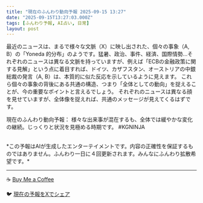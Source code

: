 ```yaml
---
title: "現在のふんわり動向予報 2025-09-15 13:27"
date: "2025-09-15T13:27:03.000Z"
tags: [ふんわり予報, AI占い, 日常]
layout: post
---
```


最近のニュースは、まるで様々な文脈（X）に映し出された、個々の事象（A, B）の「Yoneda 的分布」のようです。猛暑、政治、事件、経済、国際情勢…それぞれのニュースは異なる文脈を持っていますが、例えば「ECBの金融政策に関する見解」という点に着目すれば、ドイツ、カザフスタン、オーストリアの中銀総裁の発言（A, B）は、本質的に似た反応を示しているように見えます。  これら個々の事象の背後にある共通の構造、つまり「全体としての動向」を捉えることが、今の重要なポイントと言えるでしょう。  それぞれのニュースは異なる顔を見せていますが、全体像を捉えれば、共通のメッセージが見えてくるはずです。


現在のふんわり動向予報：
様々な出来事が混在するも、全体では緩やかな変化の継続。じっくりと状況を見極める時期です。 #KGNINJA

<br>
*この予報はAIが生成したエンターテイメントです。内容の正確性を保証するものではありません。ふんわり一日に４回更新されます。みんなにふんわり拡散希望です。*

---
☕️ [Buy Me a Coffee](https://www.buymeacoffee.com/kgninja)

🐦 [現在の予報をXでシェア](https://twitter.com/intent/tweet?text=%E7%8F%BE%E5%9C%A8%E3%81%AE%E3%81%B5%E3%82%93%E3%82%8F%E3%82%8A%E4%BA%88%E5%A0%B1%3A%20%E3%80%8C%E6%9C%80%E8%BF%91%E3%81%AE%E3%83%8B%E3%83%A5%E3%83%BC%E3%82%B9%E3%81%AF%E3%80%81%E3%81%BE%E3%82%8B%E3%81%A7%E6%A7%98%E3%80%85%E3%81%AA%E6%96%87%E8%84%88%EF%BC%88X%EF%BC%89%E3%81%AB%E6%98%A0%E3%81%97%E5%87%BA%E3%81%95%E3%82%8C%E3%81%9F%E3%80%81%E5%80%8B%E3%80%85%E3%81%AE%E4%BA%8B%E8%B1%A1%EF%BC%88A%2C%20B%EF%BC%89%E3%81%AE%E3%80%8CYoneda%20%E7%9A%84%E5%88%86%E5%B8%83%E3%80%8D%E3%81%AE%E3%82%88%E3%81%86%E3%81%A7%E3%81%99%E3%80%82%E3%80%8D%23KGNINJA%20%E7%B6%9A%E3%81%8D%E3%81%AF%E3%83%96%E3%83%AD%E3%82%B0%E3%81%A7%EF%BC%81%F0%9F%91%87&url=https%3A%2F%2Fkg-ninja.github.io%2FFunwariyoso%2F)
